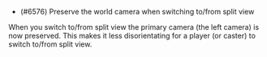 - (#6576) Preserve the world camera when switching to/from split view

When you switch to/from split view the primary camera (the left camera) is now preserved. This makes it less disorientating for a player (or caster) to switch to/from split view.